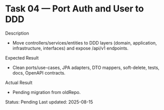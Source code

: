 <!--
File: 04-port-auth-and-user-ddd.md
Purpose: Task log for porting Auth and User modules to DDD structure under /api/v1.
All Rights Reserved. Arodi Emmanuel
-->
# Task 04 — Port Auth and User to DDD

Description
- Move controllers/services/entities to DDD layers (domain, application, infrastructure, interfaces) and expose /api/v1 endpoints.

Expected Result
- Clean ports/use-cases, JPA adapters, DTO mappers, soft-delete, tests, docs, OpenAPI contracts.

Actual Result
- Pending migration from oldRepo.

Status: Pending
Last updated: 2025-08-15
